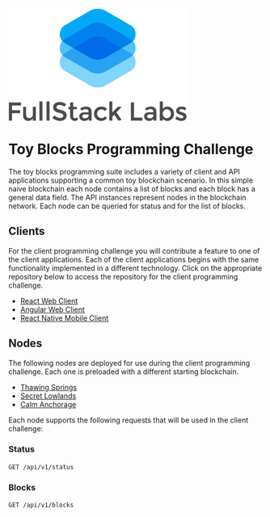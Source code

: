 <img src="https://raw.githubusercontent.com/fullstacklabs/toy-blocks/master/FSL-logo-portrait.png" alt="FullStack Labs" align="center" />

<br />

# Toy Blocks Programming Challenge

The toy blocks programming suite includes a variety of client and API applications supporting a common toy blockchain scenario. In this simple naive blockchain each node contains a list of blocks and each block has a general data field. The API instances represent nodes in the blockchain network. Each node can be queried for status and for the list of blocks.

## Clients

For the client programming challenge you will contribute a feature to one of the client applications. Each of the client applications begins with the same functionality implemented in a different technology. Click on the appropriate repository below to access the repository for the client programming challenge.

- [React Web Client](https://github.com/fullstacklabs/toy-blocks-client-react)
- [Angular Web Client](https://github.com/fullstacklabs/toy-blocks-client-angular)
- [React Native Mobile Client](https://github.com/fullstacklabs/toy-blocks-client-react-native)

## Nodes

The following nodes are deployed for use during the client programming challenge. Each one is preloaded with a different starting blockchain.

- [Thawing Springs](https://thawing-springs-53971.herokuapp.com)
- [Secret Lowlands](https://secret-lowlands-62331.herokuapp.com)
- [Calm Anchorage](https://calm-anchorage-82141.herokuapp.com)

Each node supports the following requests that will be used in the client challenge:


### Status
```
GET /api/v1/status
```
### Blocks
```
GET /api/v1/blocks
```
